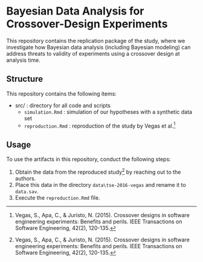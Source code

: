 # Bayesian Data Analysis for Crossover-Design Experiments

This repository contains the replication package of the study, where we investigate how Bayesian data analysis (including Bayesian modeling) can address threats to validity of experiments using a crossover design at analysis time.

## Structure

This repository contains the following items:

* src/ : directory for all code and scripts
  * `simulation.Rmd` : simulation of our hypotheses with a synthetic data set
  * `reproduction.Rmd` : reproduction of the study by Vegas et al.[^1]
  
## Usage

To use the artifacts in this repository, conduct the following steps:

1. Obtain the data from the reproduced study[^1] by reaching out to the authors.
2. Place this data in the directory `data\tse-2016-vegas` and rename it to `data.sav`.
3. Execute the `reproduction.Rmd` file.
  
[^1]: Vegas, S., Apa, C., & Juristo, N. (2015). Crossover designs in software engineering experiments: Benefits and perils. IEEE Transactions on Software Engineering, 42(2), 120-135.